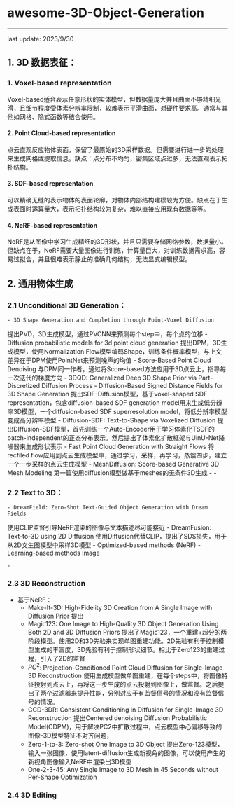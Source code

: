 # awesome-3D-Object-Generation

---

last update: 2023/9/30
## 1. 3D 数据表征：
### 1. Voxel-based representation
  Voxel-based适合表示任意形状的实体模型，但数据量庞大并且曲面不够精细光滑，且细节程度受体素分辨率限制，较难表示平滑曲面，对硬件要求高。通常与其他如网格、隐式函数等结合使用。
#### 2. Point Cloud-based representation
  点云直观反应物体表面，保留了最原始的3D采样数据。但需要进行进一步的处理来生成网格或提取信息。缺点：点分布不均匀，密集区域点过多，无法直观表示拓扑结构。
#### 3. SDF-based representation
  可以精确无缝的表示物体的表面轮廓，对物体内部结构建模较为方便。缺点在于生成表面时运算量大，表示拓扑结构较为复杂，难以直接应用现有数据等等。
#### 4. NeRF-based representation
  NeRF是从图像中学习生成精细的3D形状，并且只需要存储网络参数，数据量小。但缺点在于，NeRF需要大量图像进行训练，计算量巨大，对训练数据需求高，容易过拟合，并且很难表示静止的准确几何结构，无法显式编辑模型。
## 2. 通用物体生成
### 2.1 Unconditional 3D Generation：
    - 3D Shape Generation and Completion through Point-Voxel Diffusion
  提出PVD，3D生成模型，通过PVCNN来预测每个step中，每个点的位移
    - Diffusion probabilistic models for 3d point cloud generation
    提出DPM，3D生成模型，使用Normalization Flow模型编码Shape，训练条件概率模型，与上文差异在于DPM使用PointNet来预测噪声的均值
    - Score-Based Point Cloud Denoising
    与DPM同一作者，通过将Score-based方法应用于3D点云上，指导每一次迭代的梯度方向
    - 3DQD: Generalized Deep 3D Shape Prior via Part-Discretized Diffusion Process
    - Diffusion-Based Signed Distance Fields for 3D Shape Generation
    提出SDF-Diffusion模型，基于voxel-shaped SDF representation，包含diffusion-based SDF generation model用来生成低分辨率3D模型，一个diffusion-based SDF superresolution model，将低分辨率模型变成高分辨率模型
    - Diffusion-SDF: Text-to-Shape via Voxelized Diffusion
    提出DIffusion-SDF模型，首先训练一个Auto-Encoder用于学习体素化TSDF的patch-independent的正态分布表示。然后提出了体素化扩散框架与UinU-Net降噪器来生成形状表示
    - Fast Point Cloud Generation with Straight Flows
    将recfiled flow应用到点云生成模型中，通过学习，采样，再学习，蒸馏四步，建立一个一步采样的点云生成模型
    - MeshDiffusion: Score-based Generative 3D Mesh Modeling
    第一篇使用diffusion模型做基于meshes的无条件3D生成
    - 
    - 
      
### 2.2 Text to 3D：
    - DreamField: Zero-Shot Text-Guided Object Generation with Dream Fields
  使用CLIP监督引导NeRF渲染的图像与文本描述尽可能接近
    - DreamFusion: Text-to-3D using 2D Diffusion
    使用Diffusion代替CLIP，提出了SDS损失，用于从2D文生图模型中采样3D模型
    - Optimized-based methods (NeRF)
    - Learning-based methods 
    Image 
    
    - 
### 2.3 3D Reconstruction
  - 基于NeRF：
    - Make-It-3D: High-Fidelity 3D Creation from A Single Image with Diffusion Prior
    提出
    - Magic123: One Image to High-Quality 3D Object Generation Using Both 2D and 3D Diffusion Priors
    提出了Magic123，一个重建+超分的两阶段模型。使用2D和3D先验来实现单图重建功能。2D先验有利于控制模型生成的丰富度，3D先验有利于控制形状细节。相比于Zero123的重建过程，引入了2D的监督
    - $PC^2$: Projection-Conditioned Point Cloud Diffusion for Single-Image 3D Reconstruction
    使用生成模型做单图重建，在每个steps中，将图像特征投射到点云上，再将这一步生成的点云投射到图像上，做监督。之后提出了两个过滤器来提升性能，分别对应于有监督信号的情况和没有监督信号的情况。
    - CCD-3DR: Consistent Conditioning in Diffusion for Single-Image 3D Reconstruction
    提出Centered denoising Diffusion Probabilistic Model(CDPM)，用于解决PC2中扩散过程中，点云模型中心偏移导致的图像-3D模型特征不对齐问题，
    - Zero-1-to-3: Zero-shot One Image to 3D Object
    提出Zero-123模型，输入一张图像，使用latent-diffusion生成新视角的图像，可以使用产生的新视角图像输入NeRF中渲染出3D模型
    - One-2-3-45: Any Single Image to 3D Mesh in 45 Seconds without Per-Shape Optimization
### 2.4 3D Editing




